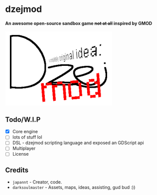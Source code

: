 # dzejmod
#### An awesome open-source sandbox game ~~not at all~~ inspired by GMOD

![awesome logo](/mat/ui/github_logo.png)

## Todo/W.I.P
- [x] Core engine
- [ ] lots of stuff lol
- [ ] DSL - dzejmod scripting language and exposed an GDScript api
- [ ] Multiplayer
- [ ] License

## Credits
- `japannt` - Creator, code.
- `darksoulmaster` - Assets, maps, ideas, assisting, gud bud :))